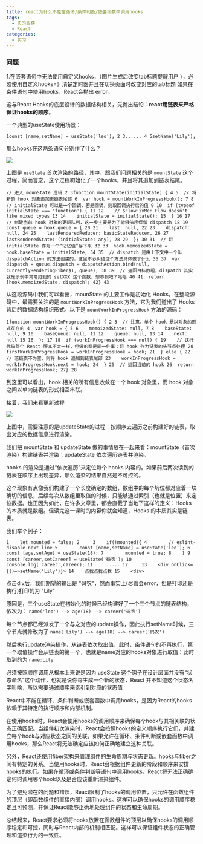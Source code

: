 ```yaml
---
title: react为什么不能在循环/条件判断/嵌套函数中调用hooks
tags:
  - 实习收获
  - React
categories:
  - 实习
---
```

### 问题
1.在嵌套语句中无法使用自定义hooks，（图片生成后改变tab标题提醒用户
），必须使用自定义hooks=》清楚定时器并且在切换页面时改变对应的tab标题
如果在条件语句中使用hooks，React会抛出 error。

这与React Hooks的底层设计的数据结构相关，先抛出结论：**react用链表来严格保证hooks的顺序**。

一个典型的useState使用场景：

```1const [name,setName] = useState('leo'); 2 3...... 4 5setName('Lily');```

那么hooks在这两条语句分别作了什么？

![](https://i3.wp.com/pic.rmb.bdstatic.com/bjh/89d2fa7124b06495bbbfd4b5758bd6e5.png)

上图是 `useState` 首次渲染的路径，其中，跟我们问题相关的是 `mountState` 这个过程，简而言之，这个过程初始化了一个hooks，并且将其追加到链表结尾。

``` tsx
// 进入 mounState 逻辑 2 3function mountState(initialState) { 4 5  // 将新的 hook 对象追加进链表尾部 6  var hook = mountWorkInProgressHook(); 7 8  // initialState 可以是一个回调，若是回调，则取回调执行后的值 9 10  if (typeof initialState === 'function') { 11 12    // $FlowFixMe: Flow doesn't like mixed types 13 14    initialState = initialState(); 15  } 16 17  // 创建当前 hook 对象的更新队列，这一步主要是为了能够依序保留 dispatch 18 19  const queue = hook.queue = { 20 21    last: null, 22 23    dispatch: null, 24 25    lastRenderedReducer: basicStateReducer, 26 27    lastRenderedState: (initialState: any), 28 29  }; 30 31  // 将 initialState 作为一个“记忆值”存下来 32 33  hook.memoizedState = hook.baseState = initialState; 34 35  // dispatch 是由上下文中一个叫 dispatchAction 的方法创建的，这里不必纠结这个方法具体做了什么 36 37  var dispatch = queue.dispatch = dispatchAction.bind(null, currentlyRenderingFiber$1, queue); 38 39  // 返回目标数组，dispatch 其实就是示例中常常见到的 setXXX 这个函数，想不到吧？哈哈 40 41  return [hook.memoizedState, dispatch]; 42} 43

```

从这段源码中我们可以看出，mounState 的主要工作是初始化 Hooks。在整段源码中，最需要关注的是 `mountWorkInProgressHook` 方法，它为我们道出了 Hooks 背后的数据结构组织形式。以下是 `mountWorkInProgressHook` 方法的源码：

```tsx
1function mountWorkInProgressHook() { 2 3  // 注意，单个 hook 是以对象的形式存在的 4  var hook = { 5 6    memoizedState: null, 7 8    baseState: null, 9 10    baseQueue: null, 11 12    queue: null, 13 14    next: null 15 16  }; 17 18  if (workInProgressHook === null) { 19    // 这行代码每个 React 版本不太一样，但做的都是同一件事：将 hook 作为链表的头节点处理 20    firstWorkInProgressHook = workInProgressHook = hook; 21  } else { 22    // 若链表不为空，则将 hook 追加到链表尾部 23    workInProgressHook = workInProgressHook.next = hook; 24  } 25  // 返回当前的 hook 26  return workInProgressHook; 27} 28
```

到这里可以看出，hook 相关的所有信息收敛在一个 hook 对象里，而 hook 对象之间以单向链表的形式相互串联。

接着，我们来看更新过程

![](https://i3.wp.com/pic.rmb.bdstatic.com/bjh/1cc5bd4c72e4f22d1aa828df3c831f2d.png)

上图中，需要注意的是updateState的过程：按顺序去遍历之前构建好的链表，取出对应的数据信息进行渲染。

我们把 mountState 和 updateState 做的事情放在一起来看：mountState（首次渲染）构建链表并渲染；updateState 依次遍历链表并渲染。

hooks 的渲染是通过“依次遍历”来定位每个 hooks 内容的。如果前后两次读到的链表在顺序上出现差异，那么渲染的结果自然是不可控的。

这个现象有点像我们构建了一个长度确定的数组，数组中的每个坑位都对应着一块确切的信息，后续每次从数组里取值的时候，只能够通过索引（也就是位置）来定位数据。也正因为如此，在许多文章里，都会直截了当地下这样的定义：Hooks 的本质就是数组。但读完这一课时的内容你就会知道，Hooks 的本质其实是链表。

我们举个例子：

```tsx
1    let mounted = false; 2     3    if(!mounted){ 4        // eslint-disable-next-line 5        const [name,setName] = useState('leo'); 6        const [age,setAge] = useState(18); 7        mounted = true; 8    } 9    const [career,setCareer] = useState('码农'); 10    console.log('career',career); 11    ...... 12     13    <div onClick={()=>setName('Lily')}> 14    点我点我点我 15    <div>
```

点击div后，我们期望的输出是 "码农"，然而事实上(尽管会error，但是打印还是执行)打印的为 "Lily"

原因是，三个useState在初始化的时候已经构建好了一个三个节点的链表结构，依次为： `name('leo') --> age(18) --> career('码农')`

每个节点都已经派发了一个与之对应的update操作，因此执行setName时候，三个节点就修改为了 `name('Lily') --> age(18) --> career('码农')`

然后执行update渲染操作，从链表依次取出值，此时，条件语句的不再执行，第一个取值操作会从链表的第一个，也就是name对应的hooks对象进行取值：此时取到的为 `name:Lily`

必须按照顺序调用从根本上来说是因为 useState 这个钩子在设计层面并没有“状态命名”这个动作，也就是说你每生成一个新的状态，React 并不知道这个状态名字叫啥，所以需要通过顺序来索引到对应的状态值


React中不能在循环、条件判断或嵌套函数中调用hooks，是因为React的hooks依赖于其特定的执行顺序和内部机制。

在使用hooks时，React会使用hooks的调用顺序来确保每个hook与其相关联的状态正确匹配。当组件初次渲染时，React会按照hooks的定义顺序执行它们，并建立每个hook与对应状态之间的关联。如果允许在循环、条件判断或嵌套函数中调用hooks，那么React将无法确定应该如何正确地建立这种关联。

另外，React还使用fiber架构来管理组件的生命周期与状态更新。hooks与fiber之间有特定的关系。当使用hooks时，React会根据组件更新的阶段和顺序来安排hooks的执行。如果在循环或条件判断等语句中调用hooks，React将无法正确确定何时调用哪个hook以及是否应该重新渲染组件。

为了避免潜在的问题和错误，React限制了hooks的调用位置，只允许在函数组件的顶层（即函数组件的直接内部）调用hooks。这样可以确保hooks的调用顺序稳定且可预测，并保证React能够正确地处理组件的状态和生命周期。

总结起来，React要求必须将hooks放置在函数组件的顶层以确保hooks的调用顺序稳定和可控，同时与React内部的机制相匹配。这样可以保证组件状态的正确管理和渲染行为的一致性。